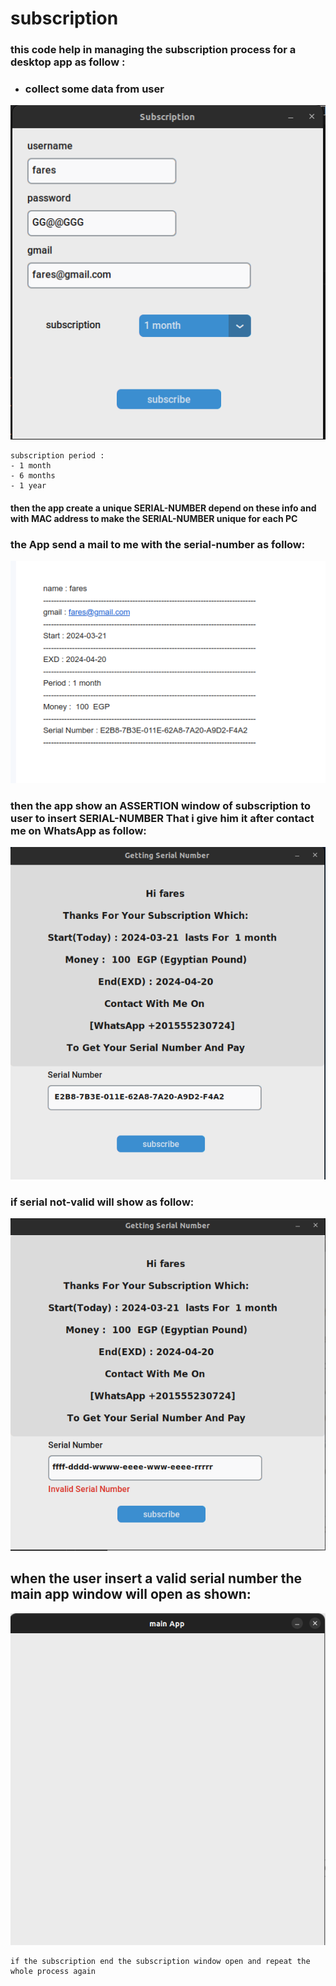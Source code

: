# subscription 

### this code help in managing the subscription process for a desktop app as follow :

+ ### collect some data from user 

![subscription](images/subscription1.png)

    subscription period :
    - 1 month 
    - 6 months 
    - 1 year

#### then the app create a unique SERIAL-NUMBER depend on these info and with MAC address to make the SERIAL-NUMBER unique for each PC

### the App send a mail to me with the serial-number as follow:

![mail](images/mail.png)

### then the app show an ASSERTION window of subscription to user  to insert SERIAL-NUMBER That i give him it after contact me on WhatsApp as follow:

![ASSERION-SUBSCRIPTION](images/serial.png)

### if serial not-valid will show as follow:

![ERROR](images/error.png)

## when the user insert a valid serial number the main app window will open as shown:

![ASSERION-SUBSCRIPTION](images/mainApp.png)

    if the subscription end the subscription window open and repeat the whole process again